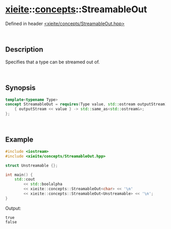 # [xieite](../xieite.md)\:\:[concepts](../concepts.md)\:\:StreamableOut
Defined in header [<xieite/concepts/StreamableOut.hpp>](../../include/xieite/concepts/StreamableOut.hpp)

&nbsp;

## Description
Specifies that a type can be streamed out of.

&nbsp;

## Synopsis
```cpp
template<typename Type>
concept StreamableOut = requires(Type value, std::ostream outputStream) {
    { outputStream << value } -> std::same_as<std::ostream&>;
};
```

&nbsp;

## Example
```cpp
#include <iostream>
#include <xieite/concepts/StreamableOut.hpp>

struct Unstreamable {};

int main() {
    std::cout
        << std::boolalpha
        << xieite::concepts::StreamableOut<char> << '\n'
        << xieite::concepts::StreamableOut<Unstreamable> << '\n';
}
```
Output:
```
true
false
```
